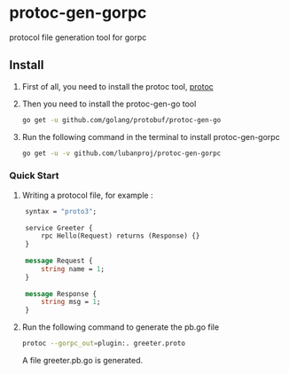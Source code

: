 # protoc-gen-gorpc
protocol file generation tool for gorpc

## Install

1. First of all, you need to install the protoc tool, [protoc](https://github.com/protocolbuffers/protobuf/releases/tag/v3.0.2)

2. Then you need to install the protoc-gen-go tool
                                                  
    ```sh
    go get -u github.com/golang/protobuf/protoc-gen-go
    ```
3. Run the following command in the terminal to install protoc-gen-gorpc

    ```sh
    go get -u -v github.com/lubanproj/protoc-gen-gorpc
    ```

### Quick Start

1. Writing a protocol file, for example :
  
```proto
    syntax = "proto3";
    
    service Greeter {
        rpc Hello(Request) returns (Response) {}
    }
    
    message Request {
        string name = 1;
    }
    
    message Response {
        string msg = 1;
    }

```

2. Run the following command to generate the pb.go file

    ```sh
    protoc --gorpc_out=plugin:. greeter.proto
    ```

   A file greeter.pb.go is generated.
    
